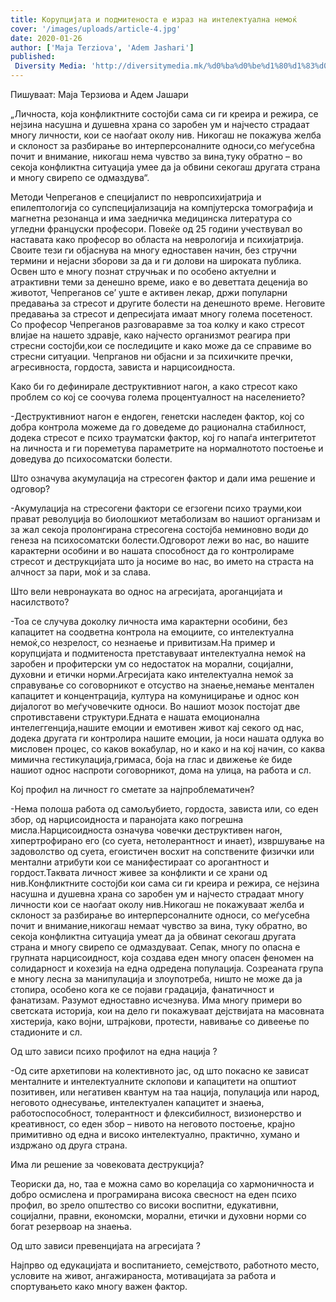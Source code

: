 ```yaml
---
title: Корупцијата и подмитеноста е израз на интелектуална немоќ
cover: '/images/uploads/article-4.jpg'
date: 2020-01-26
author: ['Maja Terziova', 'Adem Jashari']
published:
 Diversity Media: 'http://diversitymedia.mk/%d0%ba%d0%be%d1%80%d1%83%d0%bf%d1%86%d0%b8%d1%98%d0%b0%d1%82%d0%b0-%d0%b8-%d0%bf%d0%be%d0%b4%d0%bc%d0%b8%d1%82%d0%b5%d0%bd%d0%be%d1%81%d1%82%d0%b0-%d0%b5-%d0%b8%d0%b7%d1%80%d0%b0%d0%b7-%d0%bd%d0%b0/'
---
```


Пишуваат: Маја Терзиова и Адем Јашари

„Личноста, која конфликтните состојби сама си ги креира и режира, се нејзина насушна и душевна храна со заробен ум и најчесто страдаат многу личности, кои се наоѓаат околу нив. Никогаш не покажува желба и склоност за разбирање во интерперсоналните односи,со меѓусебна почит и внимание, никогаш нема чувство за вина,туку обратно – во секоја конфликтна ситуација умее да ја обвини секогаш другата страна и многу свирепо се одмаздува“.

Методи Чепреганов е специјалист по невропсихијатрија и епилептологија со супспецијализација на компјутерска томографија и магнетна резонанца и има заедничка медицинска литература со угледни француски професори. Повеќе од 25 години учествувал во наставата како професор во областа на неврологија и психијатрија.
Своите тези ги објаснува на многу едноставен начин, без стручни термини и нејасни зборови за да и ги долови на широката публика. Освен што е многу познат стручњак и по особено актуелни и атрактивни теми за денешно време, иако е во деветтата деценија во животот, Чепреганов се’ уште е активен лекар, држи популарни предавања за стресот и другите болести на денешното време. Неговите предавања за стресот и депресијата имаат многу голема посетеност.
Со професор Чепреганов разговаравме за тоа колку и како стресот влијае на нашето здравје, како најчесто организмот реагира при стресни состојби,кои се последиците и како може да се справиме во стресни ситуации. Чепрганов ни објасни и за психичките пречки, агресивноста, гордоста, зависта и нарцисоидноста.

Како би го дефинирале деструктивниот нагон, а како стресот како проблем со кој се соочува голема процентуалност на населението?

-Деструктивниот нагон е ендоген, генетски наследен фактор, кој со добра контрола можеме да го доведеме до рационална стабилност, додека стресот е психо трауматски фактор, кој го напаѓа интегритетот на личноста и ги пореметува параметрите на нормалнотото постоење и доведува до психосоматски болести.

Што означува акумулација на стресоген фактор и дали има решение и одговор?

-Акумулација на стресогени фактори се егзогени психо трауми,кои прават револуција во биолошкиот метаболизам во нашиот организам и за жал секоја пролонгирана стресогена состојба неминовно води до генеза на психосоматски болести.Одговорот лежи во нас, во нашите карактерни особини и во нашата способност да го контролираме стресот и деструкцијата што ја носиме во нас, во името на страста на алчност за пари, моќ и за слава.

Што вели невронауката во однос на агресијата, ароганцијата и насилството?

-Тоа се случува доколку личноста има карактерни особини, без капацитет на соодветна контрола на емоциите, со интелектуална немоќ,со незрелост, со незнаење и привитизам.На пример и корупцијата и подмитеноста претставуваат интелектуална немоќ на заробен и профитерски ум со недостаток на морални, социјални, духовни и етички норми.Агресијата како интелектуална немоќ за справување со соговорникот е отсуство на знаење,немање ментален капацитет и концентрација, култура на комуницирање и однос кон дијалогот во меѓучовечките односи.
Во нашиот мозок постојат две спротивставени структури.Едната е нашата емоционална интелеггенција,нашите емоции и емотивен живот кај секого од нас, додека другата ги контролира нашите емоции, ја носи нашата одлука во мисловен процес, со каков вокабулар, но и како и на кој начин, со каква мимична гестикулација,гримаса, боја на глас и движење ќе биде нашиот однос наспроти соговорникот, дома на улица, на работа и сл.

Кој профил на личност го сметате за најпроблематичен?

-Нема полоша работа од самољубието, гордоста, зависта или, со еден збор, од нарцисоидноста и паранојата како погрешна мисла.Нарцисоидноста означува човечки деструктивен нагон, хипертрофирано его (со суета, нетолерантност и инает), извршување на задоволство од суета, егоистичен восхит на сопствените физички или ментални атрибути кои се манифестираат со арогантност и гордост.Таквата личност живее за конфликти и се храни од нив.Конфликтните состојби кои сама си ги креира и режира, се нејзина насушна и душевна храна со заробен ум и најчесто страдаат многу личности кои се наоѓаат околу нив.Никогаш не покажуваат желба и склоност за разбирање во интерперсоналните односи, со меѓусебна почит и внимание,никогаш немаат чувство за вина, туку обратно, во секоја конфликтна ситуација умеат да ја обвинат секогаш другата страна и многу свирепо се одмаздуваат.
Сепак, многу по опасна е групната нарцисоидност, која создава еден многу опасен феномен на солидарност и кохезија на една одредена популација. Созреаната група е многу лесна за манипулација и злоупотреба, ништо не може да ја стопира, особено кога ке се појави градација, фанатичност и фанатизам. Разумот едноставно исчезнува. Има многу примери во светската историја, кои на дело ги покажуваат дејствијата на масовната хистерија, како војни, штрајкови, протести, навивање со дивеење по стадионите и сл.

Од што зависи психо профилот на една нација ?

-Од сите архетипови на колективното јас, од што покасно ке зависат менталните и интелектуалните склопови и капацитети на општиот позитивен, или негативен квантум на таа нација, популација или народ, неговото однесување, интелектуален капацитет и знаења, работоспособност, толерантност и флексибилност, визионерство и креативност, со еден збор – нивото на неговото постоење, крајно примитивно од една и високо интелектуално, практично, хумано и издржано од друга страна.

Има ли решение за човековата деструкција?

Теориски да, но, таа е можна само во корелација со хармоничноста и добро осмислена и програмирана висока свесност на еден психо профил, во зрело општество со високи воспитни, едукативни, социјални, правни, економски, морални, етички и духовни норми со богат резервоар на знаења.

Од што зависи превенцијата на агресијата ?

Најпрво од едукацијата и воспитанието, семејството, работното место, условите на живот, ангажираноста, мотивацијата за работа и спортувањето како многу важен фактор.